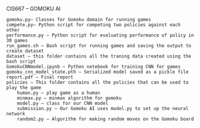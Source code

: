 CIS667 – GOMOKU AI

	gomoku.py– Classes for Gomoku domain for running games
	compete.py– Python script for competing two policies against each other
	performance.py – Python script for evaluating performance of policy in 30 games 
	run_games.sh – Bash script for running games and saving the output to create dataset
	dataset – this folder contains all the traning data created using the bash script 
	GomokuCNNmodel.ipynb – Python notebook for training CNN for games
	gomoku_cnn_model_state.pth – Serialized model saved as a pickle file
	report.pdf – Final report
	policies – This folder contains all the policies that can be used to play the game
		human.py – play game as a human
		minmax.py – minmax algorithm for gomoku
		model.py – class for our CNN model
		submission.py – Our Gomoku AI uses model.py to set up the neural network
		random2.py – Algorithm for making random moves on the Gomoku board 

